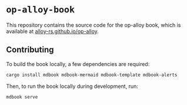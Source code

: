 # `op-alloy-book`

This repository contains the source code for the op-alloy book, which is available at [alloy-rs.github.io/op-alloy](https://alloy-rs.github.io/op-alloy/).

## Contributing

To build the book locally, a few dependencies are required:
```sh
cargo install mdbook mdbook-mermaid mdbook-template mdbook-alerts
```

Then, to run the book locally during development, run:
```sh
mdbook serve
```
